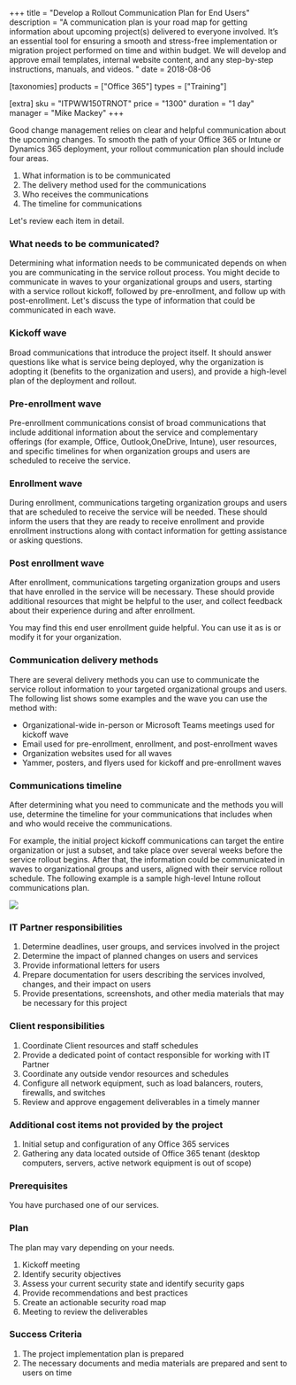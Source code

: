 +++
title = "Develop a Rollout Communication Plan for End Users"
description = "A communication plan is your road map for getting information about upcoming project(s) delivered to everyone involved. It’s an essential tool for ensuring a smooth and stress-free implementation or migration project performed on time and within budget. We will develop and approve email templates, internal website content, and any step-by-step instructions, manuals, and videos. "
date = 2018-08-06

[taxonomies]
products = ["Office 365"]
types = ["Training"]

[extra]
sku = "ITPWW150TRNOT"
price = "1300"
duration = "1 day"
manager = "Mike Mackey"
+++

Good change management relies on clear and helpful communication about
the upcoming changes. To smooth the path of your Office 365 or Intune or
Dynamics 365 deployment, your rollout communication plan should include
four areas.

1.  What information is to be communicated
2.  The delivery method used for the communications
3.  Who receives the communications
4.  The timeline for communications

Let's review each item in detail.

### What needs to be communicated?

Determining what information needs to be communicated depends on when you are
communicating in the service rollout process. You might decide to
communicate in waves to your organizational groups and users, starting
with a service rollout kickoff, followed by pre-enrollment, and follow
up with post-enrollment. Let's discuss the type of information that
could be communicated in each wave.

### Kickoff wave

Broad communications that introduce the project itself. It should answer
questions like what is service being deployed, why the organization is
adopting it (benefits to the organization and users), and provide a
high-level plan of the deployment and rollout.

### Pre-enrollment wave

Pre-enrollment communications consist of broad communications that 
include additional information about the service and complementary 
offerings (for example, Office, Outlook,OneDrive, Intune), user 
resources, and specific timelines for when organization groups 
and users are scheduled to receive the service.

### Enrollment wave

During enrollment, communications targeting organization groups and users that are
scheduled to receive the service will be needed. These should inform the users that
they are ready to receive enrollment and provide enrollment instructions along
with contact information for getting assistance or asking questions.

### Post enrollment wave

After enrollment, communications targeting organization groups and users that have
enrolled in the service will be necessary. These should provide additional resources that
might be helpful to the user, and collect feedback about their
experience during and after enrollment.

You may find this end user enrollment guide helpful. You can use it as
is or modify it for your organization.

### Communication delivery methods

There are several delivery methods you can use to communicate the
service rollout information to your targeted organizational groups and
users. The following list shows some examples and the wave you can use
the method with:

-   Organizational-wide in-person or Microsoft Teams meetings used for
    kickoff wave
-   Email used for pre-enrollment, enrollment, and post-enrollment waves
-   Organization websites used for all waves
-   Yammer, posters, and flyers used for kickoff and pre-enrollment
    waves

### Communications timeline

After determining what you need to communicate and the methods you will
use, determine the timeline for your communications that includes when
and who would receive the communications.

For example, the initial project kickoff communications can target the
entire organization or just a subset, and take place over several weeks
before the service rollout begins. After that, the information could be
communicated in waves to organizational groups and users, aligned with
their service rollout schedule. The following example is a sample
high-level Intune rollout communications plan.

![](https://o365hq.com/images/221.png)

### IT Partner responsibilities

1.  Determine deadlines, user groups, and services involved in the
    project
2.  Determine the impact of planned changes on users and services
3.  Provide informational letters for users
4.  Prepare documentation for users describing the services involved,
    changes, and their impact on users
5.  Provide presentations, screenshots, and other media materials that
    may be necessary for this project

### Client responsibilities

1.  Coordinate Client resources and staff schedules
2.  Provide a dedicated point of contact responsible for working with IT
    Partner
3.  Coordinate any outside vendor resources and schedules
4.  Configure all network equipment, such as load balancers, routers,
    firewalls, and switches
5.  Review and approve engagement deliverables in a timely manner

### Additional cost items not provided by the project

1.  Initial setup and configuration of any Office 365 services
2.  Gathering any data located outside of Office 365 tenant (desktop
    computers, servers, active network equipment is out of scope)

### Prerequisites

You have purchased one of our services.

### Plan

The plan may vary depending on your needs.

1.  Kickoff meeting
2.  Identify security objectives
3.  Assess your current security state and identify security gaps
4.  Provide recommendations and best practices
5.  Create an actionable security road map
6.  Meeting to review the deliverables

### Success Criteria

1.  The project implementation plan is prepared
2.  The necessary documents and media materials are prepared and sent to
    users on time
